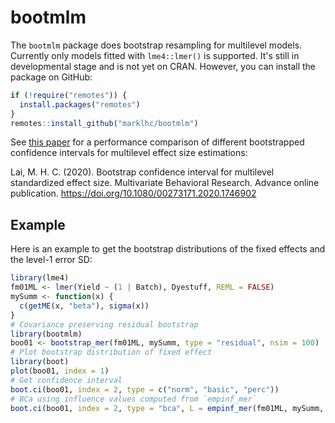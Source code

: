 # bootmlm

The `bootmlm` package does bootstrap resampling for multilevel models. 
Currently only models fitted with `lme4::lmer()` is supported. It's still in 
developmental stage and is not yet on CRAN. However, you can install the package on GitHub:

```r
if (!require("remotes")) {
  install.packages("remotes")
}
remotes::install_github("marklhc/bootmlm")
```

See [this paper](https://quantscience.rbind.io/files/Lai_2020_mbr_bootstrap_mlm_effectsize_am.pdf) for a performance comparison of different bootstrapped confidence
intervals for multilevel effect size estimations:

Lai, M. H. C. (2020). Bootstrap confidence interval for multilevel standardized effect size. Multivariate Behavioral Research. Advance online publication. https://doi.org/10.1080/00273171.2020.1746902

## Example

Here is an example to get the bootstrap distributions of the fixed effects and
the level-1 error SD:

```r
library(lme4)
fm01ML <- lmer(Yield ~ (1 | Batch), Dyestuff, REML = FALSE)
mySumm <- function(x) {
  c(getME(x, "beta"), sigma(x))
}
# Covariance preserving residual bootstrap
library(bootmlm)
boo01 <- bootstrap_mer(fm01ML, mySumm, type = "residual", nsim = 100)
# Plot bootstrap distribution of fixed effect
library(boot)
plot(boo01, index = 1)
# Get confidence interval
boot.ci(boo01, index = 2, type = c("norm", "basic", "perc"))
# BCa using influence values computed from `empinf_mer`
boot.ci(boo01, index = 2, type = "bca", L = empinf_mer(fm01ML, mySumm, 2))
```
